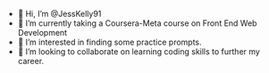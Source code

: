 - 👋 Hi, I’m @JessKelly91
- 🌱 I’m currently taking a Coursera-Meta course on Front End Web Development
- 👀 I’m interested in finding some practice prompts.
- 💞️ I’m looking to collaborate on learning coding skills to further my career.


<!---
JessKelly91/JessKelly91 is a ✨ special ✨ repository because its `README.md` (this file) appears on your GitHub profile.
You can click the Preview link to take a look at your changes.
--->
